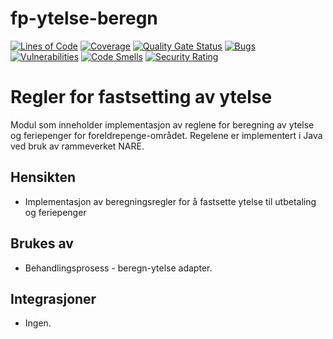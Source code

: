 fp-ytelse-beregn
================
[![Lines of Code](https://sonarcloud.io/api/project_badges/measure?project=navikt_fp-ytelse-beregn&metric=ncloc)](https://sonarcloud.io/summary/new_code?id=navikt_fp-ytelse-beregn)
[![Coverage](https://sonarcloud.io/api/project_badges/measure?project=navikt_fp-ytelse-beregn&metric=coverage)](https://sonarcloud.io/summary/new_code?id=navikt_fp-ytelse-beregn)
[![Quality Gate Status](https://sonarcloud.io/api/project_badges/measure?project=navikt_fp-ytelse-beregn&metric=alert_status)](https://sonarcloud.io/dashboard?id=navikt_fp-ytelse-beregn)
[![Bugs](https://sonarcloud.io/api/project_badges/measure?project=navikt_fp-ytelse-beregn&metric=bugs)](https://sonarcloud.io/dashboard?id=navikt_fp-ytelse-beregn)
[![Vulnerabilities](https://sonarcloud.io/api/project_badges/measure?project=navikt_fp-ytelse-beregn&metric=vulnerabilities)](https://sonarcloud.io/summary/new_code?id=navikt_fp-ytelse-beregn)
[![Code Smells](https://sonarcloud.io/api/project_badges/measure?project=navikt_fp-ytelse-beregn&metric=code_smells)](https://sonarcloud.io/summary/new_code?id=navikt_fp-ytelse-beregn)
[![Security Rating](https://sonarcloud.io/api/project_badges/measure?project=navikt_fp-ytelse-beregn&metric=security_rating)](https://sonarcloud.io/summary/new_code?id=navikt_fp-ytelse-beregn)

# Regler for fastsetting av ytelse

Modul som inneholder implementasjon av reglene for beregning av ytelse og feriepenger for foreldrepenge-området. Regelene er implementert i Java ved bruk av rammeverket NARE.

## Hensikten

* Implementasjon av beregningsregler for å fastsette ytelse til utbetaling og feriepenger

## Brukes av

* Behandlingsprosess - beregn-ytelse adapter.

## Integrasjoner

* Ingen.
